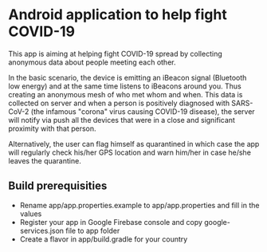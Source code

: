 # Android application to help fight COVID-19

This app is aiming at helping fight COVID-19 spread by collecting anonymous data about people meeting each other.

In the basic scenario, the device is emitting an iBeacon signal (Bluetooth low energy) and at the same time listens to iBeacons around you. Thus creating an anonymous mesh of who met whom and when. This data is collected on server and when a person is positively diagnosed with SARS-CoV-2 (the infamous "corona" virus causing COVID-19 disease), the server will notify via push all the devices that were in a close and significant proximity with that person.

Alternatively, the user can flag himself as quarantined in which case the app will regularly check his/her GPS location and warn him/her in case he/she leaves the quarantine.

## Build prerequisities
* Rename app/app.properties.example to app/app.properties and fill in the values
* Register your app in Google Firebase console and copy google-services.json file to app folder
* Create a flavor in app/build.gradle for your country
